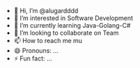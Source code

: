 - 👋 Hi, I’m @alugardddd
- 👀 I’m interested in Software Development
- 🌱 I’m currently learning Java-Golang-C#
- 💞️ I’m looking to collaborate on Team
- 📫 How to reach me mu
- 😄 Pronouns: ...
- ⚡ Fun fact: ...

<!---
alugardddd/alugardddd is a ✨ special ✨ repository because its `README.md` (this file) appears on your GitHub profile.
You can click the Preview link to take a look at your changes.
--->
